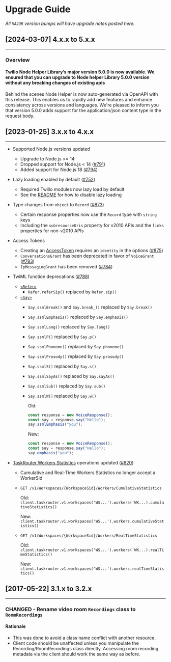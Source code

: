 # Upgrade Guide

_All `MAJOR` version bumps will have upgrade notes posted here._

## [2024-03-07] 4.x.x to 5.x.x

---
### Overview

#### Twilio Node Helper Library’s major version 5.0.0 is now available. We ensured that you can upgrade to Node helper Library 5.0.0 version without any breaking changes of existing apis

Behind the scenes Node Helper is now auto-generated via OpenAPI with this release. This enables us to rapidly add new features and enhance consistency across versions and languages.
We're pleased to inform you that version 5.0.0 adds support for the application/json content type in the request body.

## [2023-01-25] 3.x.x to 4.x.x

---

* Supported Node.js versions updated
  * Upgrade to Node.js >= 14
  * Dropped support for Node.js < 14 ([#791](https://github.com/twilio/twilio-node/pull/791))
  * Added support for Node.js 18 ([#794](https://github.com/twilio/twilio-node/pull/794))
* Lazy loading enabled by default ([#752](https://github.com/twilio/twilio-node/pull/752))
  * Required Twilio modules now lazy load by default
  * See the [README](README.md#lazy-loading) for how to disable lazy loading
* Type changes from `object` to `Record` ([#873](https://github.com/twilio/twilio-node/pull/873))
  * Certain response properties now use the `Record` type with `string` keys
  * Including the `subresourceUris` property for v2010 APIs and the `links` properties for non-v2010 APIs
* Access Tokens
  * Creating an [AccessToken](https://www.twilio.com/docs/iam/access-tokens) requires an `identity` in the options ([#875](https://github.com/twilio/twilio-node/pull/875))
  * `ConversationsGrant` has been deprecated in favor of `VoiceGrant` ([#783](https://github.com/twilio/twilio-node/pull/783))
  * `IpMessagingGrant` has been removed ([#784](https://github.com/twilio/twilio-node/pull/784))
* TwiML function deprecations ([#788](https://github.com/twilio/twilio-node/pull/788))
  * [`<Refer>`](https://www.twilio.com/docs/voice/twiml/refer)
    * `Refer.referSip()` replaced by `Refer.sip()`
  * [`<Say>`](https://www.twilio.com/docs/voice/twiml/say/text-speech#generating-ssml-via-helper-libraries)
    * `Say.ssmlBreak()` and `Say.break_()` replaced by `Say.break()`
    * `Say.ssmlEmphasis()` replaced by `Say.emphasis()`
    * `Say.ssmlLang()` replaced by `Say.lang()`
    * `Say.ssmlP()` replaced by `Say.p()`
    * `Say.ssmlPhoneme()` replaced by `Say.phoneme()`
    * `Say.ssmlProsody()` replaced by `Say.prosody()`
    * `Say.ssmlS()` replaced by `Say.s()`
    * `Say.ssmlSayAs()` replaced by `Say.sayAs()`
    * `Say.ssmlSub()` replaced by `Say.sub()`
    * `Say.ssmlW()` replaced by `Say.w()`

      Old:

      ```js
      const response = new VoiceResponse();
      const say = response.say("Hello");
      say.ssmlEmphasis("you");
      ```

      New:

      ```js
      const response = new VoiceResponse();
      const say = response.say("Hello");
      say.emphasis("you");
      ```

* [TaskRouter Workers Statistics](https://www.twilio.com/docs/taskrouter/api/worker/statistics) operations updated ([#820](https://github.com/twilio/twilio-node/pull/820))
  * Cumulative and Real-Time Workers Statistics no longer accept a WorkerSid
  * `GET /v1/Workspaces/{WorkspaceSid}/Workers/CumulativeStatistics`

    Old: `client.taskrouter.v1.workspaces('WS...').workers('WK...).cumulativeStatistics()`

    New: `client.taskrouter.v1.workspaces('WS...').workers.cumulativeStatistics()`
  * `GET /v1/Workspaces/{WorkspaceSid}/Workers/RealTimeStatistics`

    Old: `client.taskrouter.v1.workspaces('WS...').workers('WK...).realTimeStatistics()`

    New: `client.taskrouter.v1.workspaces('WS...').workers.realTimeStatistics()`

## [2017-05-22] 3.1.x to 3.2.x

---

### CHANGED - Rename video room `Recordings` class to `RoomRecordings`

#### Rationale

* This was done to avoid a class name conflict with another resource.
* Client code should be unaffected unless you manipulate the Recording/RoomRecordings class directly. Accessing room recording metadata via the client should work the same way as before.
